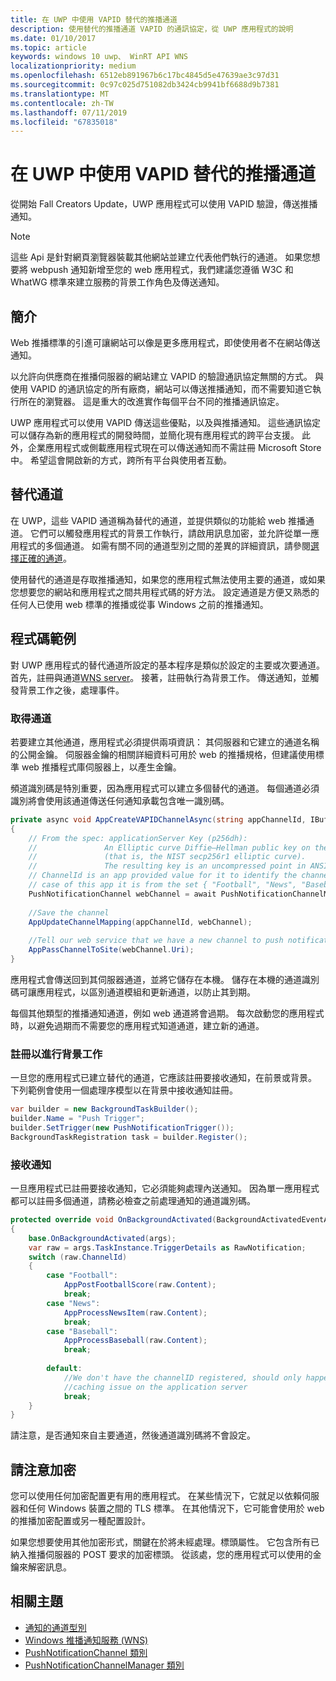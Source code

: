 ```yaml
---
title: 在 UWP 中使用 VAPID 替代的推播通道
description: 使用替代的推播通道 VAPID 的通訊協定，從 UWP 應用程式的說明
ms.date: 01/10/2017
ms.topic: article
keywords: windows 10 uwp、 WinRT API WNS
localizationpriority: medium
ms.openlocfilehash: 6512eb891967b6c17bc4845d5e47639ae3c97d31
ms.sourcegitcommit: 0c97c025d751082db3424cb9941bf6688d9b7381
ms.translationtype: MT
ms.contentlocale: zh-TW
ms.lasthandoff: 07/11/2019
ms.locfileid: "67835018"
---
```

# <a name="alternate-push-channels-using-vapid-in-uwp"></a>在 UWP 中使用 VAPID 替代的推播通道 
從開始 Fall Creators Update，UWP 應用程式可以使用 VAPID 驗證，傳送推播通知。  

> [!NOTE]
> 這些 Api 是針對網頁瀏覽器裝載其他網站並建立代表他們執行的通道。  如果您想要將 webpush 通知新增至您的 web 應用程式，我們建議您遵循 W3C 和 WhatWG 標準來建立服務的背景工作角色及傳送通知。

## <a name="introduction"></a>簡介
Web 推播標準的引進可讓網站可以像是更多應用程式，即使使用者不在網站傳送通知。

以允許向供應商在推播伺服器的網站建立 VAPID 的驗證通訊協定無關的方式。 與使用 VAPID 的通訊協定的所有廠商，網站可以傳送推播通知，而不需要知道它執行所在的瀏覽器。 這是重大的改進實作每個平台不同的推播通訊協定。 

UWP 應用程式可以使用 VAPID 傳送這些優點，以及與推播通知。 這些通訊協定可以儲存為新的應用程式的開發時間，並簡化現有應用程式的跨平台支援。 此外，企業應用程式或側載應用程式現在可以傳送通知而不需註冊 Microsoft Store 中。 希望這會開啟新的方式，跨所有平台與使用者互動。  

## <a name="alternate-channels"></a>替代通道 
在 UWP，這些 VAPID 通道稱為替代的通道，並提供類似的功能給 web 推播通道。 它們可以觸發應用程式的背景工作執行，請啟用訊息加密，並允許從單一應用程式的多個通道。 如需有關不同的通道型別之間的差異的詳細資訊，請參閱[選擇正確的通道](channel-types.md)。

使用替代的通道是存取推播通知，如果您的應用程式無法使用主要的通道，或如果您想要您的網站和應用程式之間共用程式碼的好方法。 設定通道是方便又熟悉的任何人已使用 web 標準的推播或從事 Windows 之前的推播通知。

## <a name="code-example"></a>程式碼範例

對 UWP 應用程式的替代通道所設定的基本程序是類似於設定的主要或次要通道。 首先，註冊與通道[WNS server](windows-push-notification-services--wns--overview.md)。 接著，註冊執行為背景工作。 傳送通知，並觸發背景工作之後，處理事件。  

### <a name="get-a-channel"></a>取得通道 
若要建立其他通道，應用程式必須提供兩項資訊： 其伺服器和它建立的通道名稱的公開金鑰。 伺服器金鑰的相關詳細資料可用於 web 的推播規格，但建議使用標準 web 推播程式庫伺服器上，以產生金鑰。  

頻道識別碼是特別重要，因為應用程式可以建立多個替代的通道。 每個通道必須識別將會使用該通道傳送任何通知承載包含唯一識別碼。  

```csharp
private async void AppCreateVAPIDChannelAsync(string appChannelId, IBuffer applicationServerKey) 
{ 
    // From the spec: applicationServer Key (p256dh):  
    //               An Elliptic curve Diffie–Hellman public key on the P-256 curve 
    //               (that is, the NIST secp256r1 elliptic curve).   
    //               The resulting key is an uncompressed point in ANSI X9.62 format             
    // ChannelId is an app provided value for it to identify the channel later.  
    // case of this app it is from the set { "Football", "News", "Baseball" } 
    PushNotificationChannel webChannel = await PushNotificationChannelManager.GetDefault().CreateRawPushNotificationChannelWithAlternateKeyForApplicationAsync(applicationServerKey, appChannelId); 
 
    //Save the channel  
    AppUpdateChannelMapping(appChannelId, webChannel); 
             
    //Tell our web service that we have a new channel to push notifications to 
    AppPassChannelToSite(webChannel.Uri); 
} 
```
應用程式會傳送回到其伺服器通道，並將它儲存在本機。 儲存在本機的通道識別碼可讓應用程式，以區別通道模組和更新通道，以防止其到期。

每個其他類型的推播通知通道，例如 web 通道將會過期。 每次啟動您的應用程式時，以避免過期而不需要您的應用程式知道通道，建立新的通道。    

### <a name="register-for-a-background-task"></a>註冊以進行背景工作 

一旦您的應用程式已建立替代的通道，它應該註冊要接收通知，在前景或背景。 下列範例會使用一個處理序模型以在背景中接收通知註冊。  

```csharp
var builder = new BackgroundTaskBuilder(); 
builder.Name = "Push Trigger"; 
builder.SetTrigger(new PushNotificationTrigger()); 
BackgroundTaskRegistration task = builder.Register(); 
```
### <a name="receive-the-notifications"></a>接收通知 

一旦應用程式已註冊要接收通知，它必須能夠處理內送通知。 因為單一應用程式都可以註冊多個通道，請務必檢查之前處理通知的通道識別碼。  

```csharp
protected override void OnBackgroundActivated(BackgroundActivatedEventArgs args) 
{ 
    base.OnBackgroundActivated(args); 
    var raw = args.TaskInstance.TriggerDetails as RawNotification; 
    switch (raw.ChannelId) 
    { 
        case "Football": 
            AppPostFootballScore(raw.Content); 
            break; 
        case "News": 
            AppProcessNewsItem(raw.Content); 
            break; 
        case "Baseball": 
            AppProcessBaseball(raw.Content); 
            break; 
 
        default: 
            //We don't have the channelID registered, should only happen in the case of a 
            //caching issue on the application server 
            break; 
    }                           
} 
```

請注意，是否通知來自主要通道，然後通道識別碼將不會設定。  

## <a name="note-on-encryption"></a>請注意加密 

您可以使用任何加密配置更有用的應用程式。 在某些情況下，它就足以依賴伺服器和任何 Windows 裝置之間的 TLS 標準。 在其他情況下，它可能會使用於 web 的推播加密配置或另一種配置設計。  

如果您想要使用其他加密形式，關鍵在於將未經處理。標頭屬性。 它包含所有已納入推播伺服器的 POST 要求的加密標頭。 從該處，您的應用程式可以使用的金鑰來解密訊息。  

## <a name="related-topics"></a>相關主題
- [通知的通道型別](channel-types.md)
- [Windows 推播通知服務 (WNS)](windows-push-notification-services--wns--overview.md)
- [PushNotificationChannel 類別](https://docs.microsoft.com/uwp/api/windows.networking.pushnotifications.pushnotificationchannel)
- [PushNotificationChannelManager 類別](https://docs.microsoft.com/uwp/api/windows.networking.pushnotifications.pushnotificationchannelmanager)


